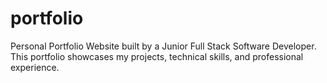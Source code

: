 # portfolio
Personal Portfolio Website built by a Junior Full Stack Software Developer. This portfolio showcases my projects, technical skills, and professional experience.
